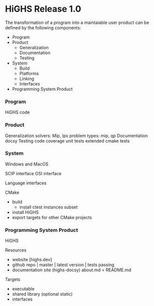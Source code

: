 # HiGHS Release 1.0

The transformation of a program into a maintaiable user product can be defined by the following components:
* Program
* Product
  * Generalization
  * Documentation
  * Testing
* System
  * Build
  * Platforms
  * Linking
  * Interfaces
* Programming System Product

### Program
HiGHS code

### Product
Generalization
  solvers: Mip, Ipx
  problem types: mip, qp
Documentation
  docsy
Testing
  code coverage
  unit tests
  extended cmake tests

### System
Windows and MacOS

SCIP interface
OSI interface

Language interfaces

CMake
* build
  * install ctest instances subset
* install HiGHS
* export targets for other CMake projects

### Programming System Product

HiGHS

Resources
* website [highs.dev]
* github repo | master | latest version | tests passing
* documentation site (highs-docsy) about.md = README.md

Targets
* executable
* shared library (optional static)
* interfaces